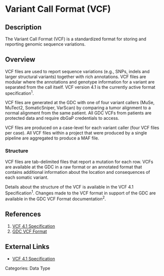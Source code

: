 # Variant Call Format (VCF) #

## Description ##
The Variant Call Format (VCF) is a standardized format for storing and reporting genomic sequence variations.

## Overview ##
VCF files are used to report sequence variations (e.g., SNPs, indels and larger structural variants) together with rich annotations. VCF files are modular where the annotations and genotype information for a variant are separated from the call itself. VCF version 4.1 is the currently active format specification<sup>1</sup>.

VCF files are generated at the GDC with one of four variant callers (MuSe, MuTect2, SomaticSniper, VarScan) by comparing a tumor alignment to a normal alignment from the same patient. All GDC VCFs from patients are protected data and require dbGaP credentials to access.

VCF files are produced on a case-level for each variant caller (four VCF files per case). All VCF files within a project that were produced by a single pipeline are aggregated to produce a MAF file.  

### Structure ###

VCF files are tab-delimited files that report a mutation for each row. VCFs are available at the GDC in a raw format or an annotated format that contains additional information about the location and consequences of each somatic variant.

Details about the structure of the VCF is available in the VCF 4.1 Specification<sup>1</sup>. Changes made to the VCF format in support of the GDC are available in the GDC VCF Format documentation<sup>2</sup>.

## References ##
1. [VCF 4.1 Specification](https://samtools.github.io/hts-specs/VCFv4.1.pdf)
2. [GDC VCF Format](https://docs.gdc.cancer.gov/Data/File_Formats/VCF_Format/)

## External Links ##
* [VCF 4.1 Specification](https://samtools.github.io/hts-specs/VCFv4.1.pdf)

Categories: Data Type
